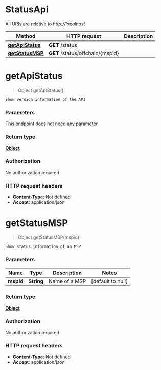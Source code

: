 # StatusApi

All URIs are relative to *http://localhost*

Method | HTTP request | Description
------------- | ------------- | -------------
[**getApiStatus**](StatusApi.md#getApiStatus) | **GET** /status | 
[**getStatusMSP**](StatusApi.md#getStatusMSP) | **GET** /status/offchain/{mspid} | 


<a name="getApiStatus"></a>
# **getApiStatus**
> Object getApiStatus()



    Show version information of the API

### Parameters
This endpoint does not need any parameter.

### Return type

[**Object**](../Models/object.md)

### Authorization

No authorization required

### HTTP request headers

- **Content-Type**: Not defined
- **Accept**: application/json

<a name="getStatusMSP"></a>
# **getStatusMSP**
> Object getStatusMSP(mspid)



    Show status information of an MSP

### Parameters

Name | Type | Description  | Notes
------------- | ------------- | ------------- | -------------
 **mspid** | **String**| Name of a MSP | [default to null]

### Return type

[**Object**](../Models/object.md)

### Authorization

No authorization required

### HTTP request headers

- **Content-Type**: Not defined
- **Accept**: application/json

